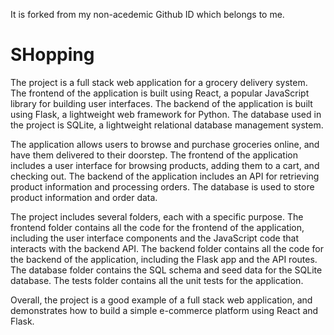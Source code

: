 It is forked from my non-acedemic Github ID which belongs to me.
# SHopping

The project is a full stack web application for a grocery delivery system. The frontend of the application is built using React, a popular JavaScript library for building user interfaces. The backend of the application is built using Flask, a lightweight web framework for Python. The database used in the project is SQLite, a lightweight relational database management system.

The application allows users to browse and purchase groceries online, and have them delivered to their doorstep. The frontend of the application includes a user interface for browsing products, adding them to a cart, and checking out. The backend of the application includes an API for retrieving product information and processing orders. The database is used to store product information and order data.

The project includes several folders, each with a specific purpose. The frontend folder contains all the code for the frontend of the application, including the user interface components and the JavaScript code that interacts with the backend API. The backend folder contains all the code for the backend of the application, including the Flask app and the API routes. The database folder contains the SQL schema and seed data for the SQLite database. The tests folder contains all the unit tests for the application.

Overall, the project is a good example of a full stack web application, and demonstrates how to build a simple e-commerce platform using React and Flask.
